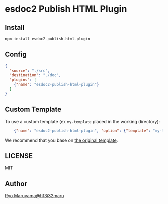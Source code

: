 # esdoc2 Publish HTML Plugin
## Install
```bash
npm install esdoc2-publish-html-plugin
```

## Config
```json
{
  "source": "./src",
  "destination": "./doc",
  "plugins": [
    {"name": "esdoc2-publish-html-plugin"}
  ]
}
```

## Custom Template
To use a custom template (ex `my-template` placed in the working directory):
```json
    {"name": "esdoc2-publish-html-plugin", "option": {"template": "my-template"}}
```

We recommend that you base on [the original template](https://github.com/esdoc2/esdoc2-plugins/tree/master/packages/esdoc2-publish-html-plugin/src/Builder/template).

## LICENSE
MIT

## Author
[Ryo Maruyama@h13i32maru](https://github.com/h13i32maru)
